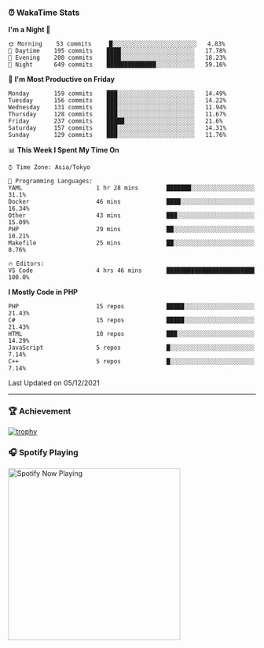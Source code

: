 ### ⏰ WakaTime Stats


<!--START_SECTION:waka-->
**I'm a Night 🦉** 

```text
🌞 Morning    53 commits     █░░░░░░░░░░░░░░░░░░░░░░░░   4.83% 
🌆 Daytime    195 commits    ████░░░░░░░░░░░░░░░░░░░░░   17.78% 
🌃 Evening    200 commits    ████░░░░░░░░░░░░░░░░░░░░░   18.23% 
🌙 Night      649 commits    ██████████████░░░░░░░░░░░   59.16%

```
📅 **I'm Most Productive on Friday** 

```text
Monday       159 commits    ███░░░░░░░░░░░░░░░░░░░░░░   14.49% 
Tuesday      156 commits    ███░░░░░░░░░░░░░░░░░░░░░░   14.22% 
Wednesday    131 commits    ███░░░░░░░░░░░░░░░░░░░░░░   11.94% 
Thursday     128 commits    ███░░░░░░░░░░░░░░░░░░░░░░   11.67% 
Friday       237 commits    █████░░░░░░░░░░░░░░░░░░░░   21.6% 
Saturday     157 commits    ███░░░░░░░░░░░░░░░░░░░░░░   14.31% 
Sunday       129 commits    ███░░░░░░░░░░░░░░░░░░░░░░   11.76%

```


📊 **This Week I Spent My Time On** 

```text
⌚︎ Time Zone: Asia/Tokyo

💬 Programming Languages: 
YAML                     1 hr 28 mins        ███████░░░░░░░░░░░░░░░░░░   31.1% 
Docker                   46 mins             ████░░░░░░░░░░░░░░░░░░░░░   16.34% 
Other                    43 mins             ███░░░░░░░░░░░░░░░░░░░░░░   15.09% 
PHP                      29 mins             ██░░░░░░░░░░░░░░░░░░░░░░░   10.21% 
Makefile                 25 mins             ██░░░░░░░░░░░░░░░░░░░░░░░   8.76%

🔥 Editors: 
VS Code                  4 hrs 46 mins       █████████████████████████   100.0%

```

**I Mostly Code in PHP** 

```text
PHP                      15 repos            █████░░░░░░░░░░░░░░░░░░░░   21.43% 
C#                       15 repos            █████░░░░░░░░░░░░░░░░░░░░   21.43% 
HTML                     10 repos            ███░░░░░░░░░░░░░░░░░░░░░░   14.29% 
JavaScript               5 repos             █░░░░░░░░░░░░░░░░░░░░░░░░   7.14% 
C++                      5 repos             █░░░░░░░░░░░░░░░░░░░░░░░░   7.14%

```



 Last Updated on 05/12/2021
<!--END_SECTION:waka-->

---

### 🏆 Achievement

[![trophy](https://github-profile-trophy.vercel.app/?username=Slime-hatena&theme=flat&no-bg=true&no-frame=true&column=8)](https://github.com/ryo-ma/github-profile-trophy)

### 🎧 Spotify Playing

[<img src="https://spotify-now-playing-slime-hatena.vercel.app/api/spotify-playing" alt="Spotify Now Playing" width="350" />](https://open.spotify.com/user/slime_hatena)

<!--
**Slime-hatena/Slime-hatena** is a ✨ _special_ ✨ repository because its `README.md` (this file) appears on your GitHub profile.

Here are some ideas to get you started:

- 🔭 I’m currently working on ...
- 🌱 I’m currently learning ...
- 👯 I’m looking to collaborate on ...
- 🤔 I’m looking for help with ...
- 💬 Ask me about ...
- 📫 How to reach me: ...
- 😄 Pronouns: ...
- ⚡ Fun fact: ...
-->
